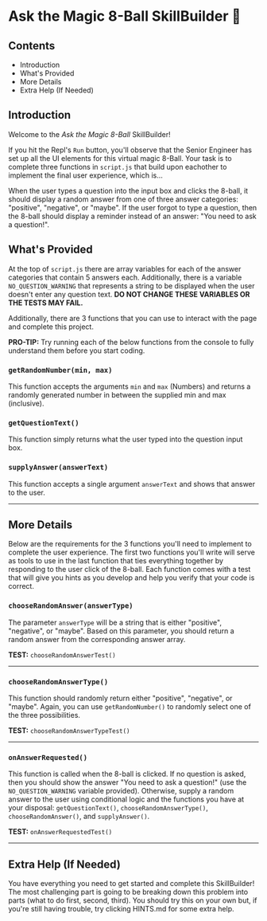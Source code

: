 # Ask the Magic 8-Ball SkillBuilder 🎱

## Contents

- Introduction
- What's Provided
- More Details
- Extra Help (If Needed)

## Introduction

Welcome to the _Ask the Magic 8-Ball_ SkillBuilder!

If you hit the Repl's `Run` button, you'll observe that the Senior Engineer has set up all the UI elements for this virtual magic 8-Ball. Your task is to complete three functions in `script.js` that build upon eachother to implement the final user experience, which is...

When the user types a question into the input box and clicks the 8-ball, it should display a random answer from one of three answer categories: "positive", "negative", or "maybe". If the user forgot to type a question, then the 8-ball should display a reminder instead of an answer: "You need to ask a question!".

## What's Provided

At the top of `script.js` there are array variables for each of the answer categories that contain 5 answers each. Additionally, there is a variable `NO_QUESTION_WARNING` that represents a string to be displayed when the user doesn't enter any question text. **DO NOT CHANGE THESE VARIABLES OR THE TESTS MAY FAIL.**

Additionally, there are 3 functions that you can use to interact with the page and complete this project.

**PRO-TIP:** Try running each of the below functions from the console to fully understand them before you start coding.

### `getRandomNumber(min, max)`

This function accepts the arguments `min` and `max` (Numbers) and returns a randomly generated number in between the supplied min and max (inclusive).

### `getQuestionText()`

This function simply returns what the user typed into the question input box.

### `supplyAnswer(answerText)`

This function accepts a single argument `answerText` and shows that answer to the user.

<hr>

## More Details

Below are the requirements for the 3 functions you'll need to implement to complete the user experience. The first two functions you'll write will serve as tools to use in the last function that ties everything together by responding to the user click of the 8-ball. Each function comes with a test that will give you hints as you develop and help you verify that your code is correct.

### `chooseRandomAnswer(answerType)`

The parameter `answerType` will be a string that is either "positive", "negative", or "maybe". Based on this parameter, you should return a random answer from the corresponding answer array.

**TEST:** `chooseRandomAnswerTest()`

<hr>

### `chooseRandomAnswerType()`

This function should randomly return either "positive", "negative", or "maybe". Again, you can use `getRandomNumber()` to randomly select one of the three possibilities.

**TEST:** `chooseRandomAnswerTypeTest()`

<hr>

### `onAnswerRequested()`

This function is called when the 8-ball is clicked. If no question is asked, then you should show the answer "You need to ask a question!" (use the `NO_QUESTION_WARNING` variable provided). Otherwise, supply a random answer to the user using conditional logic and the functions you have at your disposal: `getQuestionText()`, `chooseRandomAnswerType()`, `chooseRandomAnswer()`, and `supplyAnswer()`.

**TEST:** `onAnswerRequestedTest()`

<hr>

## Extra Help (If Needed)

You have everything you need to get started and complete this SkillBuilder! The most challenging part is going to be breaking down this problem into parts (what to do first, second, third). You should try this on your own but, if you're still having trouble, try clicking HINTS.md for some extra help.
